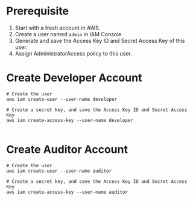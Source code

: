 # Prerequisite

1. Start with a fresh account in AWS.
2. Create a user named `admin` in IAM Console.
3. Generate and save the Access Key ID and Secret Access Key of this user.
4. Assign AdministratorAccess policy to this user.

# Create Developer Account

```shell
# Create the user
aws iam create-user --user-name developer

# Create a secret key, and save the Access Key ID and Secret Access Key
aws iam create-access-key --user-name developer


```

# Create Auditor Account

```shell
# Create the user
aws iam create-user --user-name auditor

# Create a secret key, and save the Access Key ID and Secret Access Key
aws iam create-access-key --user-name auditor
```
